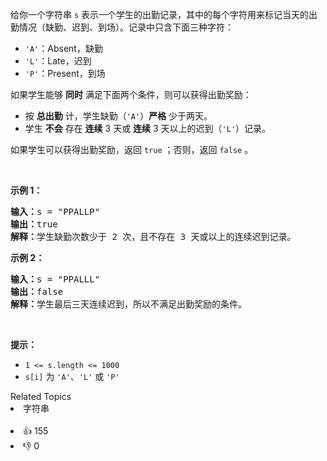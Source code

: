 <p>给你一个字符串 <code>s</code> 表示一个学生的出勤记录，其中的每个字符用来标记当天的出勤情况（缺勤、迟到、到场）。记录中只含下面三种字符：</p>

<ul> 
 <li><code>'A'</code>：Absent，缺勤</li> 
 <li><code>'L'</code>：Late，迟到</li> 
 <li><code>'P'</code>：Present，到场</li> 
</ul>

<p>如果学生能够 <strong>同时</strong> 满足下面两个条件，则可以获得出勤奖励：</p>

<ul> 
 <li>按 <strong>总出勤</strong> 计，学生缺勤（<code>'A'</code>）<strong>严格</strong> 少于两天。</li> 
 <li>学生 <strong>不会</strong> 存在 <strong>连续</strong> 3 天或 <strong>连续</strong> 3 天以上的迟到（<code>'L'</code>）记录。</li> 
</ul>

<p>如果学生可以获得出勤奖励，返回 <code>true</code> ；否则，返回 <code>false</code> 。</p>

<p>&nbsp;</p>

<p><strong>示例 1：</strong></p>

<pre>
<strong>输入：</strong>s = "PPALLP"
<strong>输出：</strong>true
<strong>解释：</strong>学生缺勤次数少于 2 次，且不存在 3 天或以上的连续迟到记录。
</pre>

<p><strong>示例 2：</strong></p>

<pre>
<strong>输入：</strong>s = "PPALLL"
<strong>输出：</strong>false
<strong>解释：</strong>学生最后三天连续迟到，所以不满足出勤奖励的条件。
</pre>

<p>&nbsp;</p>

<p><strong>提示：</strong></p>

<ul> 
 <li><code>1 &lt;= s.length &lt;= 1000</code></li> 
 <li><code>s[i]</code> 为 <code>'A'</code>、<code>'L'</code> 或 <code>'P'</code></li> 
</ul>

<div><div>Related Topics</div><div><li>字符串</li></div></div><br><div><li>👍 155</li><li>👎 0</li></div>